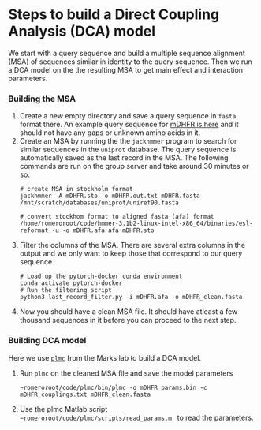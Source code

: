 # Steps to build a Direct Coupling Analysis (DCA) model

We start with a query sequence and build a multiple sequence alignment (MSA) of sequences similar in identity to the query sequence. 
Then we run a DCA model on the the resulting MSA to get main effect and interaction parameters. 


### Building the MSA
1. Create a new empty directory and save a query sequence in `fasta` format there. 
An example query sequence for [mDHFR is here](mDHFR.fasta) and it should not have any gaps or unknown amino acids in it. 
1. Create an MSA by running the the `jackhmmer` program to search for similar sequences in the `uniprot` database. 
The query sequence is automatically saved as the last record in the MSA.
The following commands are run on the group server and take around 30 minutes or so. 
   ```shell
   # create MSA in stockholm format
   jackhmmer -A mDHFR.sto -o mDHFR.out.txt mDHFR.fasta /mnt/scratch/databases/uniprot/uniref90.fasta
   
   # convert stockhom format to aligned fasta (afa) format
   /home/romeroroot/code/hmmer-3.1b2-linux-intel-x86_64/binaries/esl-reformat -u -o mDHFR.afa afa mDHFR.sto 
   ```
1. Filter the columns of the MSA. There are several extra columns in the output and we only want to keep those that correspond to our query sequence.
   ```shell
   # Load up the pytorch-docker conda environment
   conda activate pytorch-docker
   # Run the filtering script
   python3 last_record_filter.py -i mDHFR.afa -o mDHFR_clean.fasta 
   ```
1. Now you should have a clean MSA file. It should have atleast a few thousand sequences in it before you can proceed to the next step.
   
### Building DCA model
Here we use [`plmc`](https://github.com/debbiemarkslab/plmc) from the Marks lab to build a DCA model. 
1. Run `plmc` on the cleaned MSA file and save the model parameters
   ```shell
   ~romeroroot/code/plmc/bin/plmc -o mDHFR_params.bin -c mDHFR_couplings.txt mDHFR_clean.fasta
   ```
2. Use the plmc Matlab script `~romeroroot/code/plmc/scripts/read_params.m ` to read the parameters. 
